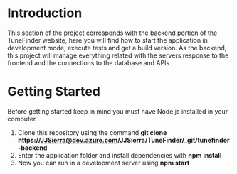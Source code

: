 # Introduction 
This section of the project corresponds with the backend portion of the TuneFinder website, here you will find how to start the application in development mode, execute tests and get a build version. As the backend, this project will manage everything related with the servers response to the frontend and the connections to the database and APIs

# Getting Started
Before getting started keep in mind you must have Node.js installed in your computer.
1.	Clone this repository using the command **git clone https://JJSierra@dev.azure.com/JJSierra/TuneFinder/_git/tunefinder-backend** 
2.	Enter the application folder and install dependencies with **npm install**
3.	Now you can run in a development server using **npm start**
